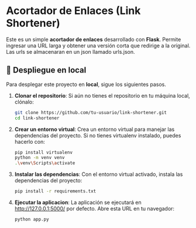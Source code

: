 # Acortador de Enlaces (Link Shortener)

Este es un simple **acortador de enlaces** desarrollado con **Flask**. Permite ingresar una URL larga y obtener una versión corta que redirige a la original.
Las urls se almacenaran en un json llamado urls.json.

## 🚀 Despliegue en local

Para desplegar este proyecto en **local**, sigue los siguientes pasos.

1. **Clonar el repositorio**:
   Si aún no tienes el repositorio en tu máquina local, clónalo:
   ```bash
   git clone https://github.com/tu-usuario/link-shortener.git
   cd link-shortener

2. **Crear un entorno virtual**:
   Crea un entorno virtual para manejar las dependencias del proyecto. Si no tienes virtualenv instalado, puedes hacerlo con:
   ```bash
   pip install virtualenv
   python -m venv venv
   .\venv\Scripts\activate

3. **Instalar las dependencias**:
   Con el entorno virtual activado, instala las dependencias del proyecto:
   ```bash
   pip install -r requirements.txt

4. **Ejecutar la aplicacion**:
   La aplicación se ejecutará en http://127.0.0.1:5000/ por defecto. Abre esta URL en tu navegador:
   ```bash
   python app.py